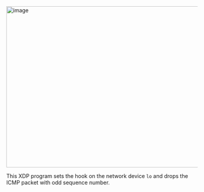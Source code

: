 <img width="1185" height="423" alt="image" src="https://github.com/user-attachments/assets/989e67aa-de15-4cbb-b55f-4a5dcde6091d" />

This XDP program sets the hook on the network device `lo` and drops the ICMP packet with odd sequence number.
